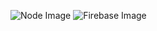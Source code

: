 
![Node Image](https://ejosh-1489.kxcdn.com/de/wp-content/uploads/2012/07/Nodejs_logo_light.png?raw=true)
![Firebase Image](https://szimek.github.io/presentation-firebase-intro/images/firebase_logo.png?raw=true)
